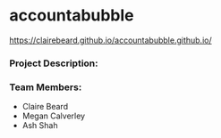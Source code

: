 # accountabubble
 https://clairebeard.github.io/accountabubble.github.io/
 
### Project Description:

### Team Members:
* Claire Beard  
* Megan Calverley  
* Ash Shah